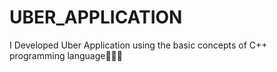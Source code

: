 # UBER_APPLICATION
I Developed Uber Application using the basic concepts of C++ programming language🚕😎🎶

